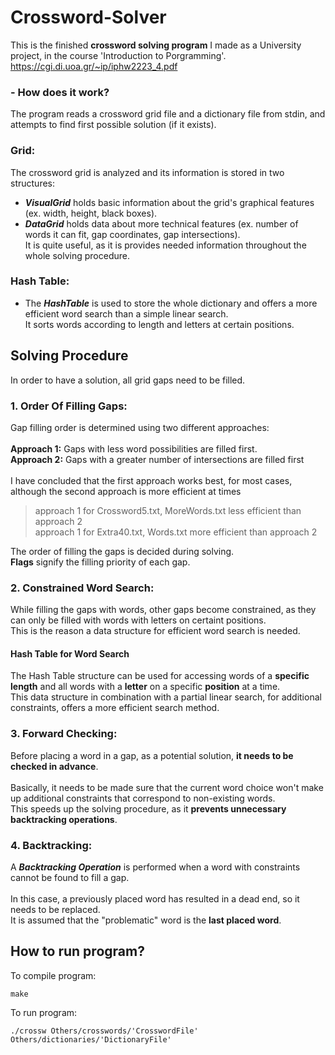 # Crossword-Solver
This is the finished **crossword solving program** I made as a University project, in the course 'Introduction to Porgramming'.<br />
https://cgi.di.uoa.gr/~ip/iphw2223_4.pdf

### - How does it work?
The program reads a crossword grid file and a dictionary file from stdin, and attempts to find first possible solution (if it exists).

### Grid:
The crossword grid is analyzed and its information is stored in two structures:<br />
- ***VisualGrid*** holds basic information about the grid's graphical features (ex. width, height, black boxes).<br />
- ***DataGrid*** holds data about more technical features (ex. number of words it can fit, gap coordinates, gap intersections).<br />
It is quite useful, as it is provides needed information throughout the whole solving procedure.<br />

### Hash Table:
- The ***HashTable*** is used to store the whole dictionary and offers a more efficient word search than a simple linear search.<br />
It sorts words according to length and letters at certain positions.

## Solving Procedure
In order to have a solution, all grid gaps need to be filled.<br />
### 1. Order Of Filling Gaps:
Gap filling order is determined using two different approaches:<br />
<br />
**Approach 1:** Gaps with less word possibilities are filled first.<br />
**Approach 2:** Gaps with a greater number of intersections are filled first<br /><br />
I have concluded that the first approach works best, for most cases, although the second approach is more efficient at times
> approach 1 for Crossword5.txt, MoreWords.txt less efficient than approach 2<br />
> approach 1 for Extra40.txt, Words.txt more efficient than approach 2<br />

The order of filling the gaps is decided during solving.<br />
**Flags** signify the filling priority of each gap.

### 2. Constrained Word Search:
While filling the gaps with words, other gaps become constrained, as they can only be filled with words with letters on certaint positions.<br />
This is the reason a data structure for efficient word search is needed.
#### Hash Table for Word Search
The Hash Table structure can be used for accessing words of a **specific length** and all words with a **letter** on a specific **position** at a time.<br /> 
This data structure in combination with a partial linear search, for additional constraints, offers a more efficient search method.<br />

### 3. Forward Checking:
Before placing a word in a gap, as a potential solution, **it needs to be checked in advance**.<br /><br />
Basically, it needs to be made sure that the current word choice won't make up additional constraints that correspond to non-existing words.<br />
This speeds up the solving procedure, as it **prevents unnecessary backtracking operations**.<br />

### 4. Backtracking:
A ***Backtracking Operation*** is performed when a word with constraints cannot be found to fill a gap.<br /><br />
In this case, a previously placed word has resulted in a dead end, so it needs to be replaced.<br />
It is assumed that the "problematic" word is the **last placed word**.<br />

## How to run program?
To compile program:
```
make
```
To run program:
```
./crossw Others/crosswords/'CrosswordFile' Others/dictionaries/'DictionaryFile'
```
